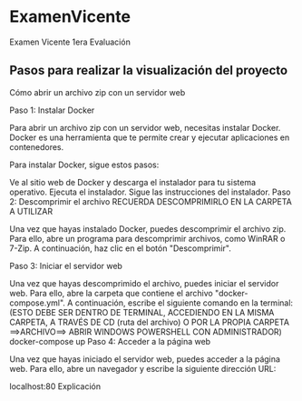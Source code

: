 
# ExamenVicente

Examen Vicente 1era Evaluación


## Pasos para realizar la visualización del proyecto



Cómo abrir un archivo zip con un servidor web

Paso 1: Instalar Docker

Para abrir un archivo zip con un servidor web, necesitas instalar Docker. Docker es una herramienta que te permite crear y ejecutar aplicaciones en contenedores.

Para instalar Docker, sigue estos pasos:

Ve al sitio web de Docker y descarga el instalador para tu sistema operativo.
Ejecuta el instalador.
Sigue las instrucciones del instalador.
Paso 2: Descomprimir el archivo
RECUERDA DESCOMPRIMIRLO EN LA CARPETA  A UTILIZAR

Una vez que hayas instalado Docker, puedes descomprimir el archivo zip. Para ello, abre un programa para descomprimir archivos, como WinRAR o 7-Zip. A continuación, haz clic en el botón "Descomprimir".

Paso 3: Iniciar el servidor web

Una vez que hayas descomprimido el archivo, puedes iniciar el servidor web. Para ello, abre la carpeta que contiene el archivo "docker-compose.yml". A continuación, escribe el siguiente comando en la terminal:
(ESTO DEBE SER DENTRO DE TERMINAL, ACCEDIENDO EN LA MISMA CARPETA, A TRAVÉS DE CD (ruta del archivo) O  POR LA PROPIA CARPETA ==>ARCHIVO==> ABRIR WINDOWS POWERSHELL CON ADMINISTRADOR)
docker-compose up
Paso 4: Acceder a la página web

Una vez que hayas iniciado el servidor web, puedes acceder a la página web. Para ello, abre un navegador y escribe la siguiente dirección URL:

localhost:80
Explicación


